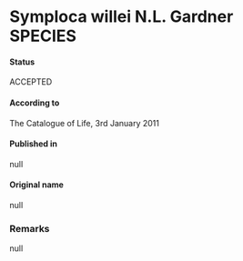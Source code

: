 # Symploca willei N.L. Gardner SPECIES

#### Status
ACCEPTED

#### According to
The Catalogue of Life, 3rd January 2011

#### Published in
null

#### Original name
null

### Remarks
null